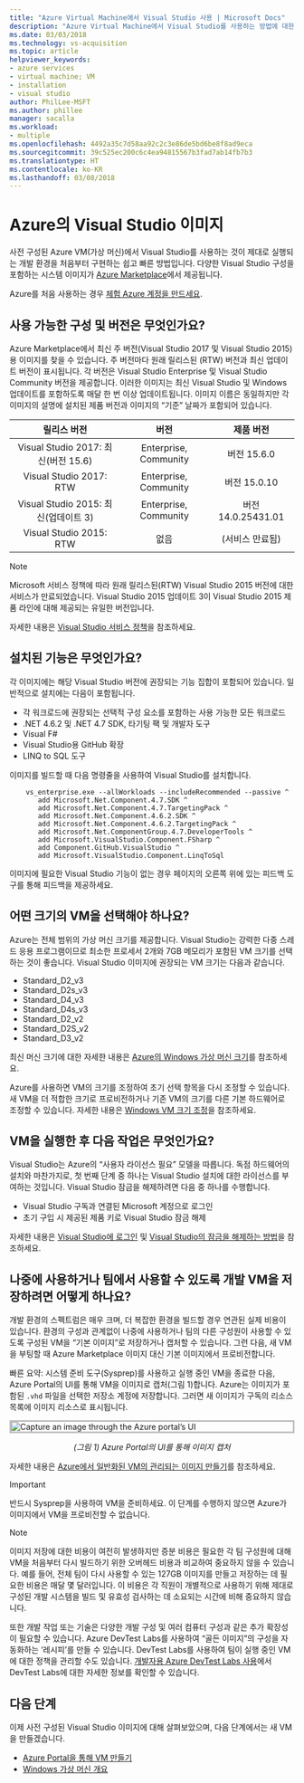 ```yaml
---
title: "Azure Virtual Machine에서 Visual Studio 사용 | Microsoft Docs"
description: "Azure Virtual Machine에서 Visual Studio를 사용하는 방법에 대한 자세한 정보"
ms.date: 03/03/2018
ms.technology: vs-acquisition
ms.topic: article
helpviewer_keywords:
- azure services
- virtual machine; VM
- installation
- visual studio
author: PhilLee-MSFT
ms.author: phillee
manager: sacalla
ms.workload:
- multiple
ms.openlocfilehash: 4492a35c7d58aa92c2c3e86de5bd6be8f8ad9eca
ms.sourcegitcommit: 39c525ec200c6c4ea94815567b3fad7ab14fb7b3
ms.translationtype: HT
ms.contentlocale: ko-KR
ms.lasthandoff: 03/08/2018
---
```

# <a id="top"> </a> Azure의 Visual Studio 이미지
사전 구성된 Azure VM(가상 머신)에서 Visual Studio를 사용하는 것이 제대로 실행되는 개발 환경을 처음부터 구현하는 쉽고 빠른 방법입니다. 다양한 Visual Studio 구성을 포함하는 시스템 이미지가 [Azure Marketplace](https://azuremarketplace.microsoft.com/marketplace/apps?search=%22visual%20studio%202017%22&page=1)에서 제공됩니다.

Azure를 처음 사용하는 경우 [체험 Azure 계정을 만드세요](https://azure.microsoft.com/free).

## <a name="what-configurations-and-versions-are-available"></a>사용 가능한 구성 및 버전은 무엇인가요?
Azure Marketplace에서 최신 주 버전(Visual Studio 2017 및 Visual Studio 2015)용 이미지를 찾을 수 있습니다. 주 버전마다 원래 릴리스된 (RTW) 버전과 최신 업데이트 버전이 표시됩니다. 각 버전은 Visual Studio Enterprise 및 Visual Studio Community 버전을 제공합니다. 이러한 이미지는 최신 Visual Studio 및 Windows 업데이트를 포함하도록 매달 한 번 이상 업데이트됩니다. 이미지 이름은 동일하지만 각 이미지의 설명에 설치된 제품 버전과 이미지의 “기준” 날짜가 포함되어 있습니다.

| 릴리스 버전              | 버전            | 제품 버전     |
|:-----------------------------------------:|:----------------------------:|:-----------------------:|
| Visual Studio 2017: 최신(버전 15.6) |    Enterprise, Community     |      버전 15.6.0     |
|         Visual Studio 2017: RTW           |    Enterprise, Community     |      버전 15.0.10    |
|   Visual Studio 2015: 최신(업데이트 3)   |    Enterprise, Community     |  버전 14.0.25431.01  |
|         Visual Studio 2015: RTW           |             없음             | (서비스 만료됨) |

> [!NOTE]
> Microsoft 서비스 정책에 따라 원래 릴리스된(RTW) Visual Studio 2015 버전에 대한 서비스가 만료되었습니다. Visual Studio 2015 업데이트 3이 Visual Studio 2015 제품 라인에 대해 제공되는 유일한 버전입니다.

자세한 내용은 [Visual Studio 서비스 정책](/visualstudio/productinfo/vs-servicing-vs)을 참조하세요.

## <a name="what-features-are-installed"></a>설치된 기능은 무엇인가요?
각 이미지에는 해당 Visual Studio 버전에 권장되는 기능 집합이 포함되어 있습니다. 일반적으로 설치에는 다음이 포함됩니다.

* 각 워크로드에 권장되는 선택적 구성 요소를 포함하는 사용 가능한 모든 워크로드
* .NET 4.6.2 및 .NET 4.7 SDK, 타기팅 팩 및 개발자 도구
* Visual F#
* Visual Studio용 GitHub 확장
* LINQ to SQL 도구

이미지를 빌드할 때 다음 명령줄을 사용하여 Visual Studio를 설치합니다.

```shell
    vs_enterprise.exe --allWorkloads --includeRecommended --passive ^
       add Microsoft.Net.Component.4.7.SDK ^
       add Microsoft.Net.Component.4.7.TargetingPack ^ 
       add Microsoft.Net.Component.4.6.2.SDK ^
       add Microsoft.Net.Component.4.6.2.TargetingPack ^
       add Microsoft.Net.ComponentGroup.4.7.DeveloperTools ^
       add Microsoft.VisualStudio.Component.FSharp ^
       add Component.GitHub.VisualStudio ^
       add Microsoft.VisualStudio.Component.LinqToSql
```

이미지에 필요한 Visual Studio 기능이 없는 경우 페이지의 오른쪽 위에 있는 피드백 도구를 통해 피드백을 제공하세요.

## <a name="what-size-vm-should-i-choose"></a>어떤 크기의 VM을 선택해야 하나요?
Azure는 전체 범위의 가상 머신 크기를 제공합니다. Visual Studio는 강력한 다중 스레드 응용 프로그램이므로 최소한 프로세서 2개와 7GB 메모리가 포함된 VM 크기를 선택하는 것이 좋습니다. Visual Studio 이미지에 권장되는 VM 크기는 다음과 같습니다.

   * Standard_D2_v3
   * Standard_D2s_v3
   * Standard_D4_v3
   * Standard_D4s_v3
   * Standard_D2_v2
   * Standard_D2S_v2
   * Standard_D3_v2
    
최신 머신 크기에 대한 자세한 내용은 [Azure의 Windows 가상 머신 크기](/azure/virtual-machines/windows/sizes)를 참조하세요.

Azure를 사용하면 VM의 크기를 조정하여 초기 선택 항목을 다시 조정할 수 있습니다. 새 VM을 더 적합한 크기로 프로비전하거나 기존 VM의 크기를 다른 기본 하드웨어로 조정할 수 있습니다. 자세한 내용은 [Windows VM 크기 조정](/azure/virtual-machines/windows/resize-vm)을 참조하세요.

## <a name="after-the-vm-is-running-whats-next"></a>VM을 실행한 후 다음 작업은 무엇인가요?
Visual Studio는 Azure의 “사용자 라이선스 필요” 모델을 따릅니다. 독점 하드웨어의 설치와 마찬가지로, 첫 번째 단계 중 하나는 Visual Studio 설치에 대한 라이선스를 부여하는 것입니다. Visual Studio 잠금을 해제하려면 다음 중 하나를 수행합니다.
- Visual Studio 구독과 연결된 Microsoft 계정으로 로그인 
- 초기 구입 시 제공된 제품 키로 Visual Studio 잠금 해제

자세한 내용은 [Visual Studio에 로그인](../ide/signing-in-to-visual-studio.md) 및 [Visual Studio의 잠금을 해제하는 방법](../ide/how-to-unlock-visual-studio.md)을 참조하세요.

## <a name="how-do-i-save-the-development-vm-for-future-or-team-use"></a>나중에 사용하거나 팀에서 사용할 수 있도록 개발 VM을 저장하려면 어떻게 하나요?

개발 환경의 스펙트럼은 매우 크며, 더 복잡한 환경을 빌드할 경우 연관된 실제 비용이 있습니다. 환경의 구성과 관계없이 나중에 사용하거나 팀의 다른 구성원이 사용할 수 있도록 구성된 VM을 “기본 이미지”로 저장하거나 캡처할 수 있습니다. 그런 다음, 새 VM을 부팅할 때 Azure Marketplace 이미지 대신 기본 이미지에서 프로비전합니다.

빠른 요약: 시스템 준비 도구(Sysprep)를 사용하고 실행 중인 VM을 종료한 다음, Azure Portal의 UI를 통해 VM을 이미지로 캡처(그림 1)합니다. Azure는 이미지가 포함된 `.vhd` 파일을 선택한 저장소 계정에 저장합니다. 그러면 새 이미지가 구독의 리소스 목록에 이미지 리소스로 표시됩니다.

<img src="media/capture-vm.png" alt="Capture an image through the Azure portal’s UI" style="border:3px solid Silver; display: block; margin: auto;"><center>*(그림 1) Azure Portal의 UI를 통해 이미지 캡처*</center>

자세한 내용은 [Azure에서 일반화된 VM의 관리되는 이미지 만들기](/azure/virtual-machines/windows/capture-image-resource)를 참조하세요.

> [!IMPORTANT]
> 반드시 Sysprep을 사용하여 VM을 준비하세요. 이 단계를 수행하지 않으면 Azure가 이미지에서 VM을 프로비전할 수 없습니다.

> [!NOTE]
> 이미지 저장에 대한 비용이 여전히 발생하지만 증분 비용은 필요한 각 팀 구성원에 대해 VM을 처음부터 다시 빌드하기 위한 오버헤드 비용과 비교하여 중요하지 않을 수 있습니다. 예를 들어, 전체 팀이 다시 사용할 수 있는 127GB 이미지를 만들고 저장하는 데 필요한 비용은 매달 몇 달러입니다. 이 비용은 각 직원이 개별적으로 사용하기 위해 제대로 구성된 개발 시스템을 빌드 및 유효성 검사하는 데 소요되는 시간에 비해 중요하지 않습니다.

또한 개발 작업 또는 기술은 다양한 개발 구성 및 여러 컴퓨터 구성과 같은 추가 확장성이 필요할 수 있습니다. Azure DevTest Labs를 사용하여 “골든 이미지”의 구성을 자동화하는 ‘레시피’를 만들 수 있습니다. DevTest Labs를 사용하여 팀이 실행 중인 VM에 대한 정책을 관리할 수도 있습니다. [개발자용 Azure DevTest Labs 사용](/azure/devtest-lab/devtest-lab-developer-lab)에서 DevTest Labs에 대한 자세한 정보를 확인할 수 있습니다.

## <a name="next-steps"></a>다음 단계
이제 사전 구성된 Visual Studio 이미지에 대해 살펴보았으며, 다음 단계에서는 새 VM을 만들겠습니다.

* [Azure Portal을 통해 VM 만들기](/azure/virtual-machines/windows/quick-create-portal)
* [Windows 가상 머신 개요](/azure/virtual-machines/windows/overview)
